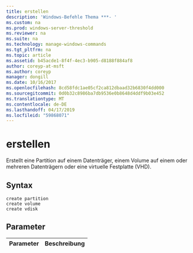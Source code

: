 ```yaml
---
title: erstellen
description: 'Windows-Befehle Thema ***- '
ms.custom: na
ms.prod: windows-server-threshold
ms.reviewer: na
ms.suite: na
ms.technology: manage-windows-commands
ms.tgt_pltfrm: na
ms.topic: article
ms.assetid: b45acde1-8f4f-4ec3-b905-d8188f884af8
author: coreyp-at-msft
ms.author: coreyp
manager: dongill
ms.date: 10/16/2017
ms.openlocfilehash: 8cd58fdc1ae05cf2ca812dbaad32b6830f4dd000
ms.sourcegitcommit: 0d0b32c8986ba7db9536e0b8648d4ddf9b03e452
ms.translationtype: MT
ms.contentlocale: de-DE
ms.lasthandoff: 04/17/2019
ms.locfileid: "59868071"
---
```

# <a name="create"></a>erstellen



Erstellt eine Partition auf einem Datenträger, einem Volume auf einem oder mehreren Datenträgern oder eine virtuelle Festplatte (VHD).

## <a name="syntax"></a>Syntax

```
create partition
create volume
create vdisk
```

## <a name="parameters"></a>Parameter

|Parameter|Beschreibung|
|---------|-----------|
